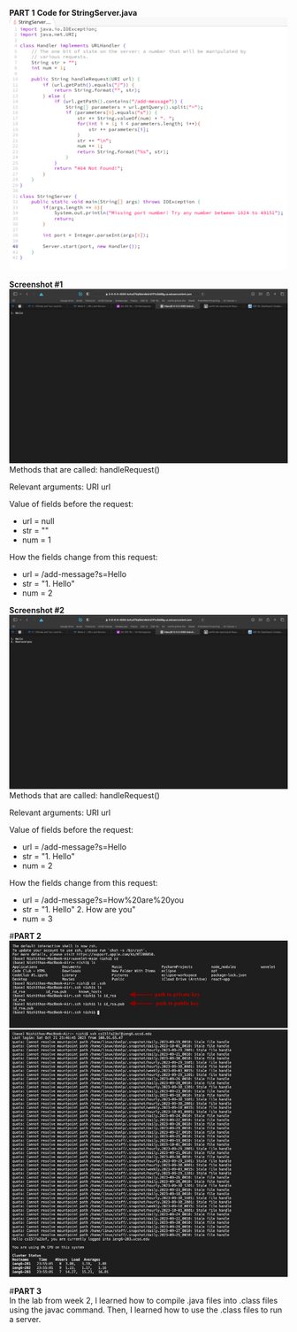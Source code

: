 **PART 1**
**Code for StringServer.java**  
![StringServer.png](https://raw.githubusercontent.com/nselvakumar25/cse15l-lab-reports/main/StringServer.png)

**Screenshot #1**  
![StringServer.png](https://raw.githubusercontent.com/nselvakumar25/cse15l-lab-reports/main/Hello.png)  
Methods that are called: handleRequest() 

Relevant arguments: URI url  

Value of fields before the request: 
* url = null
* str = ""
* num = 1

How the fields change from this request:
* url = /add-message?s=Hello 
* str = "1. Hello"
* num = 2

**Screenshot #2**  
![StringServer.png](https://raw.githubusercontent.com/nselvakumar25/cse15l-lab-reports/main/How-are-you.png)  
Methods that are called: handleRequest()  

Relevant arguments: URI url  

Value of fields before the request: 
* url = /add-message?s=Hello 
* str = "1. Hello"
* num = 2

How the fields change from this request:
* url = /add-message?s=How%20are%20you
* str = "1. Hello"
         2. How are you"
* num = 3

#**PART 2**  
![StringServer.png](https://raw.githubusercontent.com/nselvakumar25/cse15l-lab-reports/main/ssh-key.png)  
![StringServer.png](https://raw.githubusercontent.com/nselvakumar25/cse15l-lab-reports/main/login.png)

#**PART 3**  
In the lab from week 2, I learned how to compile .java files into .class files using the javac command. Then, I learned how to use the .class files to run a server.
